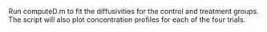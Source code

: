 Run computeD.m to fit the diffusivities for the control and treatment groups. The script will also plot concentration profiles for each of the four trials. 
